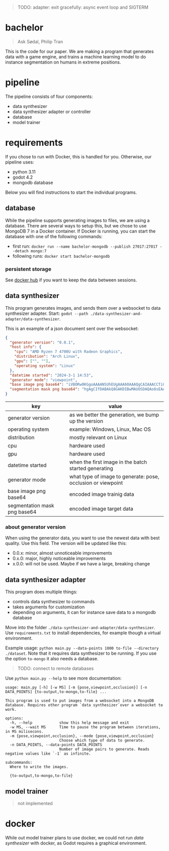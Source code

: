 > TODO: adapter: exit gracefully: async event loop and SIGTERM

# bachelor
> Ask Sødal, Philip Tran

This is the code for our paper. We are making a program that generates data with a game engine, and trains a machine learning model to do instance segmentation on humans in extreme positions.

# pipeline
The pipeline consists of four components:
- data synthesizer
- data synthesizer adapter or controller
- database
- model trainer

# requirements
If you chose to run with Docker, this is handled for you. Otherwise, our pipeline uses:
- python 3.11
- godot 4.2
- mongodb database

Below you will find instructions to start the individual programs. 

## database
While the pipeline supports generating images to files, we are using a database. There are several ways to setup this, but we chose to use MongoDB 7 in a Docker container. If Docker is running, you can start the database with one of the following commands: 
- first run: `docker run --name bachelor-mongodb --publish 27017:27017 --detach mongo:7`
- following runs: `docker start bachelor-mongodb`

### persistent storage
See [docker hub](https://hub.docker.com/_/mongo) if you want to keep the data between sessions.
 
## data synthesizer
This program generates images, and sends them over a websocket to data synthesizer adapter. Start: `godot --path ./data-synthesizer-and-adapter/data-synthesizer`. 

This is an example of a json document sent over the websocket:
```json
{
  "generator version": "0.0.1", 
  "host info": {
    "cpu": "AMD Ryzen 7 4700U with Radeon Graphics", 
    "distribution": "Arch Linux", 
    "gpu": ["", ""], 
    "operating system": "Linux"
  },
  "datetime started": "2024-3-1 14:53", 
  "generator mode": "viewpoint", 
  "base image png base64": "iVBORw0KGgoAAAANSUhEUgAAA60AAAQgCAIAAACCTi0AAAAAAXNSR0IA...",
  "segmentation mask png base64": "hgAgCIfDABAkQ8GAKDIBwMAUOSDAQAo8sEAABT5YAAAinwwAABFPhgAgCIfD..."
}
```

|key                         |value                                                       |
|----------------------------|------------------------------------------------------------|
|generator version           |as we better the generation, we bump up the version         |
|operating system            |example: Windows, Linux, Mac OS                             |
|distribution                |mostly relevant on Linux                                    |
|cpu                         |hardware used                                               | 
|gpu                         |hardware used                                               |
|datetime started            |when the first image in the batch started generating        |
|generator mode              |what type of image to generate: pose, occlusion or viewpoint|
|base image png base64       |encoded image trainig data                                  |
|segmentation mask png base64|encoded image target data                                   | 
  
### about generator version
When using the generator data, you want to use the newest data with best quality. Use this field. The version will be updated like this:
- 0.0.x: minor, almost unnoticeable improvements
- 0.x.0: major, highly noticeable improvements
- x.0.0: will not be used. Maybe if we have a large, breaking change

## data synthesizer adapter
This program does multiple things:
- controls data synthesizer to commands
- takes arguments for customization
- depending on arguments, it can for instance save data to a mongodb database

Move into the folder `./data-synthesizer-and-adapter/data-synthesizer`. Use `requirements.txt` to install dependencies, for example though a virtual environment. 

Example usage: `python main.py --data-points 1000 to-file --directory ./dataset`. Note that it requires data synthesizer to be running. If you use the option `to-mongo` it also needs a database. 

> TODO: connect to remote databases
 
Use `python main.py --help` to see more documentation:
```
usage: main.py [-h] [-w MS] [-m {pose,viewpoint,occlusion}] [-n DATA_POINTS] {to-output,to-mongo,to-file} ...

This program is used to put images from a websocket into a MongoDB database. Requires other program `data synthesizer`over a websocket to work.

options:
  -h, --help            show this help message and exit
  -w MS, --wait MS      Time to pause the program between iterations, in MS milisecons.
  -m {pose,viewpoint,occlusion}, --mode {pose,viewpoint,occlusion}
                        Choose which type of data to generate.
  -n DATA_POINTS, --data-points DATA_POINTS
                        Number of image pairs to generate. Reads negative values like `-1` as infinite.

subcommands:
  Where to write the images.

  {to-output,to-mongo,to-file}
```

## model trainer
> not implemented
 
# docker
While out model trainer plans to use docker, we could not run *data synthesizer* with docker, as Godot requires a graphical environment.
